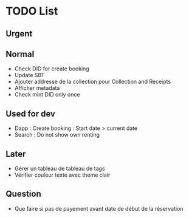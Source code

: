 # TODO List

## Urgent

## Normal

* Check DID for create booking
* Update SBT
* Ajouter addresse de la collection pour Collection and Receipts
* Afficher metadata
* Check mint DID only once

## Used for dev

* Dapp : Create booking : Start date > current date
* Search : Do not show own renting

## Later

* Gérer un tableau de tableau de tags
* Vérifier couleur texte avec theme clair

## Question

* Que faire si pas de payement avant date de début de la réservation
